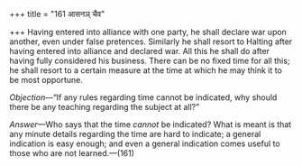 +++
title = "161 आसनञ् चैव"

+++
Having entered into alliance with one party, he shall declare war upon
another, even under false pretences. Similarly he shall resort to
Halting after having entered into alliance and declared war. All this he
shall do after having fully considered his business. There can be no
fixed time for all this; he shall resort to a certain measure at the
time at which he may think it to be most opportune.

*Objection*—“If any rules regarding time cannot be indicated, why should
there be any teaching regarding the subject at all?”

*Answer*—Who says that the time *cannot* be indicated? What is meant is
that any minute details regarding the time are hard to indicate; a
general indication is easy enough; and even a general indication comes
useful to those who are not learned.—(161)


